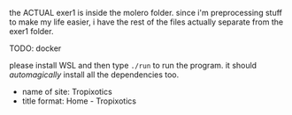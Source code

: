 the ACTUAL exer1 is inside the molero folder. since i'm preprocessing stuff to make my life easier, i have the rest of the files actually separate from the exer1 folder.

TODO: docker

please install WSL and then type `./run` to run the program. it should _automagically_ install all the dependencies too.

-   name of site: Tropixotics
-   title format: Home - Tropixotics
